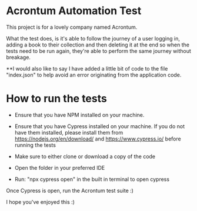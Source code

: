 
# Acrontum Automation Test

This project is for a lovely company named Acrontum. 

What the test does, is it's able to follow the journey of a user logging in, adding a book to their collection and then deleting it at the end so when the tests need to be run again, they're able to perform the same journey without breakage.

**I would also like to say I have added a little bit of code to the file "index.json" to help avoid an error originating from the application code.

# How to run the tests

* Ensure that you have NPM installed on your machine.
* Ensure that you have Cypress installed on your machine.
If you do not have them installed, please install them from https://nodejs.org/en/download/ and https://www.cypress.io/ before running the tests

* Make sure to either clone or download a copy of the code
* Open the folder in your preferred IDE
* Run: "npx cypress open" in the built in terminal to open cypress

Once Cypress is open, run the Acrontum test suite :) 

I hope you've enjoyed this :) 





